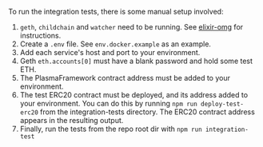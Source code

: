 To run the integration tests, there is some manual setup involved:
1. `geth`, `childchain` and `watcher` need to be running. See [elixir-omg](https://github.com/omisego/elixir-omg) for instructions.
2. Create a `.env` file. See `env.docker.example` as an example.
3. Add each service's host and port to your environment.
4. Geth `eth.accounts[0]` must have a blank password and hold some test ETH.
5. The PlasmaFramework contract address must be added to your environment.
6. The test ERC20 contract must be deployed, and its address added to your environment. You can do this by running `npm run deploy-test-erc20` from the integration-tests directory. The ERC20 contract address appears in the resulting output.
7. Finally, run the tests from the repo root dir with `npm run integration-test`